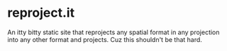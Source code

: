 # reproject.it

An itty bitty static site that reprojects any spatial format in any projection into any other format and projects. Cuz this shouldn't be that hard.
